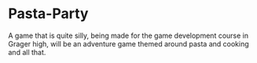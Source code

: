 # Pasta-Party
A game that is quite silly, being made for the game development course in Grager high, will be an adventure game themed around pasta and cooking and all that.

